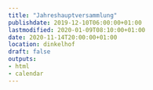 ```yaml
---
title: "Jahreshauptversammlung"
publishdate: 2019-12-10T06:00:00+01:00
lastmodified: 2020-01-09T08:10:00+01:00
date: 2020-11-14T20:00:00+01:00
location: dinkelhof
draft: false
outputs:
- html
- calendar
---
```

